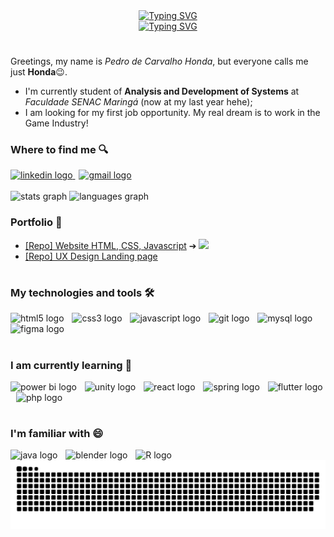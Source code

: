 <!--TYPING SVG-->
<div align= "center">
  <a href="https://git.io/typing-svg"><img src="https://readme-typing-svg.demolab.com?font=Outfit&weight=600&size=35&duration=2000&pause=1000&color=00E624&center=true&vCenter=true&multiline=true&width=435&height=65&lines=Hey+%F0%9F%91%8B++I'm+Honda" alt="Typing SVG" /></a>
  </br>
  <a href="https://git.io/typing-svg"><img src="https://readme-typing-svg.demolab.com?font=Outfit&weight=600&size=30&duration=2000&pause=1000&color=7C04E9&center=true&vCenter=true&multiline=true&width=435&height=65&lines=welcome+to+my+profile!" alt="Typing SVG" /></a>
</div>

#

Greetings, my name is *Pedro de Carvalho Honda*, but everyone calls me just **Honda**😉.
- I'm currently student of **Analysis and Development of Systems** at *Faculdade SENAC Maringá* (now at my last year hehe);
- I am looking for my first job opportunity. My real dream is to work in the Game Industry!

<h3>Where to find me 🔍</h3>
<div align="left">
  <a href="https://www.linkedin.com/in/pedro-honda/">
    <img src="https://img.shields.io/badge/LinkedIn-0077B5?style=for-the-badge&logo=linkedin&logoColor=white" height="25" alt="linkedin logo"/>
  </a>
  <img width="2" />
  <a href="mailto:pedrohonda03@gmail.com">
    <img src="https://img.shields.io/badge/Gmail-D14836?style=for-the-badge&logo=gmail&logoColor=white" height="25" alt="gmail logo"  />
  </a>
</div>


<!--[![My Skills](https://skillicons.dev/icons?i=linkedin,gmail&theme=light)](https://skillicons.dev)-->

<br>
<!-- GIT HUB STATS-->
<div align="left">
  <img src="https://github-readme-stats.vercel.app/api?username=HondaCoding&hide_title=false&hide_rank=false&show_icons=true&include_all_commits=true&count_private=true&disable_animations=false&theme=github_dark&locale=en&hide_border=true" height="150" alt="stats graph"  />
  <img src="https://github-readme-stats.vercel.app/api/top-langs?username=HondaCoding&locale=en&hide_title=false&layout=compact&card_width=320&langs_count=5&theme=github_dark&hide_border=true" height="150" alt="languages graph"  />
</div>

<h3>Portfolio 💖</h3>

- <a href="https://github.com/HondaCoding/Site-DragonsOfDraezor">[Repo] Website HTML, CSS, Javascript</a> ➔ <a href="https://hondacoding.github.io/Site-DragonsOfDraezor/"><img src="https://img.shields.io/website-up-down-green-red/http/monip.org.svg" /></a> 
- <a href="https://github.com/HondaCoding/landingpageLuisAngeloni">[Repo] UX Design Landing page</a>

#

<h3>My technologies and tools 🛠</h3>

<div align="left">
  <img src="https://img.shields.io/badge/HTML5-E34F26?style=for-the-badge&logo=html5&logoColor=white" height="30" alt="html5 logo"/>
  <img width="5" />
  <img src="https://img.shields.io/badge/CSS3-1572B6?style=for-the-badge&logo=css3&logoColor=white" height="30" alt="css3 logo"  />
  <img width="5" />
  <img src="https://img.shields.io/badge/JavaScript-F7DF1E?style=for-the-badge&logo=javascript&logoColor=black" height="30" alt="javascript logo"  />
  <img width="5" />
  <img src="https://img.shields.io/badge/GIT-E44C30?style=for-the-badge&logo=git&logoColor=white" height="30" alt="git logo"  />
  <img width="5" />
  <img src="https://img.shields.io/badge/MySQL-00000F?style=for-the-badge&logo=mysql&logoColor=white" height="30" alt="mysql logo"  />
  <img width="5" />
  <img src="https://img.shields.io/badge/Figma-F24E1E?style=for-the-badge&logo=figma&logoColor=white" height="30" alt="figma logo"  />
</div>


<!--[![My Skills](https://skillicons.dev/icons?i=js,html,css,git,github,mysql,figma)](https://skillicons.dev)-->

#

<h3>I am currently learning 📖</h3>
<div align="left">
  <img src="https://www.myexcelacademy.com.pk/wp-content/uploads/2023/12/power-bi-1.jpg" height="30" alt="power bi logo"  />
  <img width="5" />
  <img src="https://img.shields.io/badge/Unity-100000?style=for-the-badge&logo=unity&logoColor=white" alt="unity logo" /> 
  <img width="5" />
  <img src="https://img.shields.io/badge/React-20232A?style=for-the-badge&logo=react&logoColor=61DAFB" alt="react logo"  />
  <img width="5" />
  <img src="https://img.shields.io/badge/Spring-6DB33F?style=for-the-badge&logo=spring&logoColor=white" alt="spring logo"  />
  <img width="5" />
  <img src="https://img.shields.io/badge/Flutter-02569B?style=for-the-badge&logo=flutter&logoColor=white" alt="flutter logo"  />
  <img width="5" />
  <img src="https://img.shields.io/badge/PHP-777BB4?style=for-the-badge&logo=php&logoColor=white" height="30" alt="php logo"  />
</div>


<!--[![My Skills](https://skillicons.dev/icons?i=java,spring,flutter,dart,php,react,unity)](https://skillicons.dev)-->


#

<h3>I'm familiar with 😄</h3>

<div>
  <img src="https://img.shields.io/badge/Java-ED8B00?style=for-the-badge&logo=openjdk&logoColor=white" alt="java logo" /> 
  <img width="5" />
  <img src="https://img.shields.io/badge/blender-%23F5792A.svg?style=for-the-badge&logo=blender&logoColor=white" alt="blender logo" /> 
  <img width="5" />
  <img src="https://img.shields.io/badge/R-276DC3?style=for-the-badge&logo=r&logoColor=white" alt="R logo" /> 
  <img width="5" />
</div>



<!--[![My Skills](https://skillicons.dev/icons?i=r,blender)](https://skillicons.dev)-->



<!-- SNAKE CONTRIBUITIONS-->
<picture align="center">
  <source media="(prefers-color-scheme: dark)" srcset="https://raw.githubusercontent.com/HondaCoding/HondaCoding/output/github-contribution-grid-snake-dark.svg">
  <source media="(prefers-color-scheme: light)" srcset="https://raw.githubusercontent.com/HondaCoding/HondaCoding/output/github-contribution-grid-snake-dark.svg">
  <img align="center" alt="github contribution grid snake animation" src="https://raw.githubusercontent.com/HondaCoding/HondaCoding/output/github-contribution-grid-snake.svg">
</picture>



